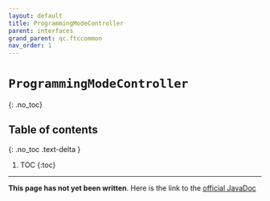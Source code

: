 ```yaml
---
layout: default
title: ProgrammingModeController
parent: interfaces
grand_parent: qc.ftccommon
nav_order: 1
---
```

# `ProgrammingModeController`
{: .no_toc}

## Table of contents
{: .no_toc .text-delta }

1. TOC
{:toc}
---
**This page has not yet been written**. Here is the link to the [official JavaDoc](https://ftctechnh.github.io/ftc_app/doc/javadoc/com/qualcomm/ftccommon/ProgrammingModeController.html)
        